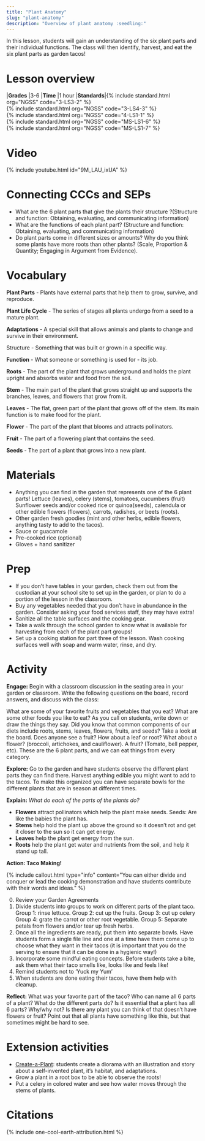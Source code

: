 ```yaml
---
title: "Plant Anatomy"
slug: "plant-anatomy"
description: "Overview of plant anatomy :seedling:"
---
```


In this lesson, students will gain an understanding of the six plant parts and their individual functions. The class will then identify, harvest, and eat the six plant parts as garden tacos!

# Lesson overview

|**Grades**   |3-6
|**Time**     |1 hour
|**Standards**|{% include standard.html org="NGSS" code="3-LS3-2" %}<br>{% include standard.html org="NGSS" code="3-LS4-3" %}<br>{% include standard.html org="NGSS" code="4-LS1-1" %}<br>{% include standard.html org="NGSS" code="MS-LS1-6" %}<br>{% include standard.html org="NGSS" code="MS-LS1-7" %}

# Video

{% include youtube.html id="9M_LAU_ixUA" %}

# Connecting CCCs and SEPs

* What are the 6 plant parts that give the plants their structure ?(Structure and function: Obtaining, evaluating, and communicating information)
* What are the functions of each plant part? (Structure and function: Obtaining, evaluating, and communicating information)
* Do plant parts come in different sizes or amounts? Why do you think some plants have more roots than other plants? (Scale, Proportion & Quantity; Engaging in Argument from Evidence).

# Vocabulary

**Plant Parts** - Plants have external parts that help them to grow, survive, and reproduce.

**Plant Life Cycle** - The series of stages all plants undergo from a seed to a mature plant.

**Adaptations** - A special skill that allows animals and plants to change and survive in their environment.

Structure - Something that was built or grown in a specific way.

**Function** - What someone or something is used for - its job.

**Roots** - The part of the plant that grows underground and holds the plant upright and absorbs water and food from the soil.

**Stem** - The main part of the plant that grows straight up and supports the branches, leaves, and flowers that grow from it.

**Leaves** - The flat, green part of the plant that grows off of the stem. Its main function is to make food for the plant.

**Flower** - The part of the plant that blooms and attracts pollinators.

**Fruit** - The part of a flowering plant that contains the seed.

**Seeds** - The part of a plant that grows into a new plant.

# Materials

* Anything you can find in the garden that represents one of the 6 plant parts! Lettuce (leaves), celery  (stems), tomatoes, cucumbers (fruit) Sunflower seeds and/or cooked rice or quinoa(seeds), calendula or other edible flowers (flowers), carrots, radishes, or beets (roots).
* Other garden fresh goodies (mint and other herbs, edible flowers, anything tasty to add to the tacos).
* Sauce or guacamole
* Pre-cooked rice (optional)
* Gloves + hand sanitizer

# Prep

* If you don’t have tables in your garden, check them out from the custodian at your school site to set up in the garden, or plan to do a portion of the lesson in the classroom.
* Buy any vegetables needed that you don’t have in abundance in the garden. Consider asking your food services staff, they may have extra!
* Sanitize all the table surfaces and the cooking gear.
* Take a walk through the school garden to know what is available for harvesting from each of the plant part groups!
* Set up a cooking station for part three of the lesson. Wash cooking surfaces well with soap and warm water, rinse, and dry.

# Activity

**Engage:** Begin with a classroom discussion in the seating area in your garden or classroom. Write the following questions on the board, record answers, and discuss with the class:

What are some of your favorite fruits and vegetables that you eat? What are some other foods you like to eat? As you call on students, write down or draw the things they say. Did you know that common components of our diets include roots, stems, leaves, flowers, fruits, and seeds? Take a look at the board. Does anyone see a fruit? How about a leaf or root? What about a flower? (broccoli, artichokes, and cauliflower). A fruit? (Tomato, bell pepper, etc). These are the 6 plant parts, and we can eat things from every category.

**Explore:** Go to the garden and have students observe the different plant parts they can find there. Harvest anything edible you might want to add to the tacos. To make this organized you can have separate bowls for the different plants that are in season at different times.

**Explain:** _What do each of the parts of the plants do?_

- **Flowers** attract pollinators which help the plant make seeds. Seeds: Are like the babies the plant has.
- **Stems** help hold the plant up above the ground so it doesn’t rot and get it closer to the sun so it can get energy.
- **Leaves** help the plant get energy from the sun.
- **Roots** help the plant get water and nutrients from the soil, and help it stand up tall.

**Action: Taco Making!**

{%
include callout.html
type="info"
content="You can either divide and conquer or lead the cooking demonstration and have students contribute with their words and ideas."
%}

0. Review your Garden Agreements
0. Divide students into groups to work on different parts of the plant taco.
    Group 1: rinse lettuce.
    Group 2: cut up the fruits.
    Group 3: cut up celery
    Group 4: grate the carrot or other root vegetable.
    Group 5: Separate petals from flowers and/or tear up fresh herbs.
0. Once all the ingredients are ready, put them into separate bowls. Have students form a single file line and one at a time have them come up to choose what they want in their tacos (it is important that you do the serving to ensure that it can be done in a hygienic way!)
0. Incorporate some mindful eating concepts. Before students take a bite, ask them what their taco smells like, looks like and feels like!
0. Remind students not to ‘Yuck my Yum’
0. When students are done eating their tacos, have them help with cleanup.

**Reflect:** What was your favorite part of the taco? Who can name all 6 parts of a plant? What do the different parts do? Is it essential that a plant has all 6 parts? Why/why not? Is there any plant you can think of that doesn’t have flowers or fruit? Point out that all plants have something like this, but that sometimes might be hard to see.

# Extension activities

- [Create-a-Plant](http://ilove2teach.blogspot.com/2011/10/create-animal-create-plant-freebie.html): students create a diorama with an illustration and story about a self-invented plant, it’s habitat, and adaptations.
- Grow a plant in a root box to be able to observe the roots!
- Put a celery in colored water and see how water moves through the stems of plants.

# Citations

{% include one-cool-earth-attribution.html %}
